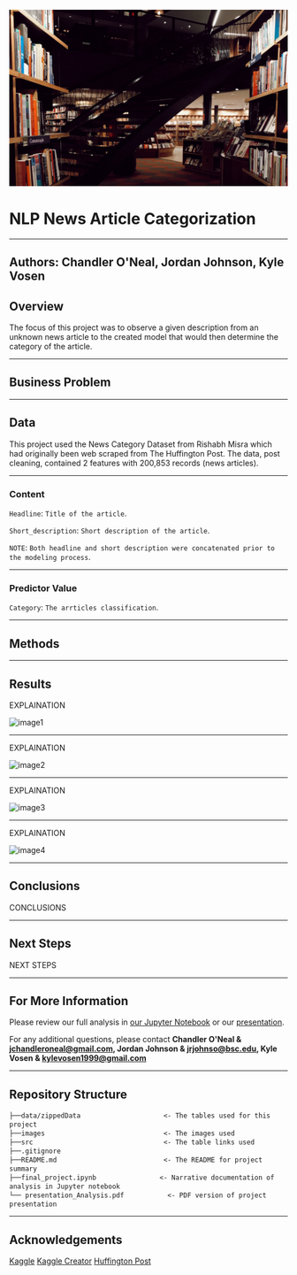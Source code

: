 ![News Cover](images/cover_photo.jpg)

# NLP News Article Categorization

---
**Authors**: Chandler O'Neal, Jordan Johnson, Kyle Vosen
---

## Overview

The focus of this project was to observe a given description from an unknown news article to the created model that would then determine the category of the article.  

---

## Business Problem


---

## Data 

This project used the News Category Dataset from Rishabh Misra which had originally been web scraped from The Huffington Post. The data, post cleaning, contained 2 features with 200,853 records (news articles). 

---


### Content

`Headline`: `Title of the article`.

`Short_description`: `Short description of the article`.

`NOTE`: `Both headline and short description were concatenated prior to the modeling process`.

---

### Predictor Value

`Category`: `The arrticles classification`.

---

## Methods


---

## Results 

EXPLAINATION 

![image1](images/)


---

EXPLAINATION 

![image2](images/)


---

EXPLAINATION 

![image3](images/)


---

EXPLAINATION 

![image4](images/)


---

## Conclusions

CONCLUSIONS


---

## Next Steps 

NEXT STEPS 


--- 

## For More Information

Please review our full analysis in [our Jupyter Notebook](./name.ipynb) or our [presentation](./name.pdf).

For any additional questions, please contact **Chandler O'Neal & jchandleroneal@gmail.com, Jordan Johnson & jrjohnso@bsc.edu, Kyle Vosen & kylevosen1999@gmail.com**


---

## Repository Structure


```
├──data/zippedData                     <- The tables used for this project 
├──images                              <- The images used 
├──src                                 <- The table links used 
├──.gitignore       
├──README.md                           <- The README for project summary
├──final_project.ipynb                <- Narrative documentation of analysis in Jupyter notebook
└── presentation_Analysis.pdf           <- PDF version of project presentation
```

---

## Acknowledgements
[Kaggle](https://www.kaggle.com/rmisra/news-category-dataset)
[Kaggle Creator](https://www.kaggle.com/rmisra/news-category-dataset#:~:text=rishabhmisra.github.io/publications)
[Huffington Post](https://www.kaggle.com/rmisra/news-category-dataset#:~:text=was%20collected%20from-,HuffPost,-.)